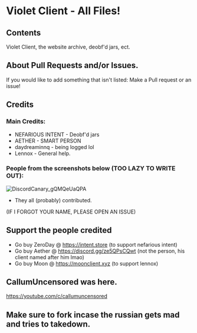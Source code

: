 # Violet Client - All Files!

## Contents

Violet Client, the website archive, deobf'd jars, ect.

## About Pull Requests and/or Issues.

If you would like to add something that isn't listed:
Make a Pull request or an issue!



## Credits
### Main Credits:
- NEFARIOUS INTENT - Deobf'd jars
- AETHER - SMART PERSON
- daydreaminnq - being logged lol
- Lennox - General help.

### People from the screenshots below (TOO LAZY TO WRITE OUT):
![DiscordCanary_gQMQeUaQPA](https://user-images.githubusercontent.com/45427259/152046416-24d84d83-14fe-47fe-9643-b1b64945ccbd.png)
- They all (probably) contributed.

(IF I FORGOT YOUR NAME, PLEASE OPEN AN ISSUE)

## Support the people credited
- Go buy ZeroDay @ https://intent.store (to support nefarious intent)
- Go buy Aether @ https://discord.gg/ze5QPsCQwt (not the person, his client named after him lmao)
- Go buy Moon @ https://moonclient.xyz (to support lennox)


## CallumUncensored was here.
https://youtube.com/c/callumuncensored


## Make sure to fork incase the russian gets mad and tries to takedown.
